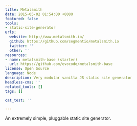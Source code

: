 ```yaml
---
title: Metalsmith
date: 2015-05-02 01:54:00 +0000
featured: false
tools:
- static-site-generator
urls:
  website: http://www.metalsmith.io/
  github: https://github.com/segmentio/metalsmith.io
  twitter: ''
  other: ''
resources:
- name: metalsmith-base (starter)
  url: https://github.com/evocode/metalsmith-base
license: Open Source
language: Node
description: Very modular vanilla JS static site generator
headless-cms: ''
related_tools: []
tags: []

cat_test: ''

---
```

An extremely simple, pluggable static site generator.
